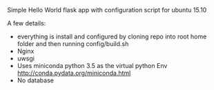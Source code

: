 Simple Hello World flask app with configuration script for ubuntu 15.10

A few details:
* everything is install and configured by cloning repo into root home folder and then running config/build.sh
* Nginx
* uwsgi
* Uses miniconda python 3.5 as the virtual python Env http://conda.pydata.org/miniconda.html
* No database
